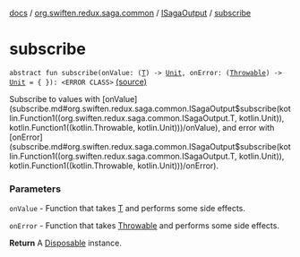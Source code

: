 [docs](../../index.md) / [org.swiften.redux.saga.common](../index.md) / [ISagaOutput](index.md) / [subscribe](./subscribe.md)

# subscribe

`abstract fun subscribe(onValue: (`[`T`](index.md#T)`) -> `[`Unit`](https://kotlinlang.org/api/latest/jvm/stdlib/kotlin/-unit/index.html)`, onError: (`[`Throwable`](https://kotlinlang.org/api/latest/jvm/stdlib/kotlin/-throwable/index.html)`) -> `[`Unit`](https://kotlinlang.org/api/latest/jvm/stdlib/kotlin/-unit/index.html)` = { }): <ERROR CLASS>` [(source)](https://github.com/protoman92/KotlinRedux/tree/master/common\common-saga\src\main\kotlin/org/swiften/redux/saga/common/CommonSaga.kt#L96)

Subscribe to values with [onValue](subscribe.md#org.swiften.redux.saga.common.ISagaOutput$subscribe(kotlin.Function1((org.swiften.redux.saga.common.ISagaOutput.T, kotlin.Unit)), kotlin.Function1((kotlin.Throwable, kotlin.Unit)))/onValue), and error with [onError](subscribe.md#org.swiften.redux.saga.common.ISagaOutput$subscribe(kotlin.Function1((org.swiften.redux.saga.common.ISagaOutput.T, kotlin.Unit)), kotlin.Function1((kotlin.Throwable, kotlin.Unit)))/onError).

### Parameters

`onValue` - Function that takes [T](index.md#T) and performs some side effects.

`onError` - Function that takes [Throwable](https://kotlinlang.org/api/latest/jvm/stdlib/kotlin/-throwable/index.html) and performs some side effects.

**Return**
A [Disposable](#) instance.

